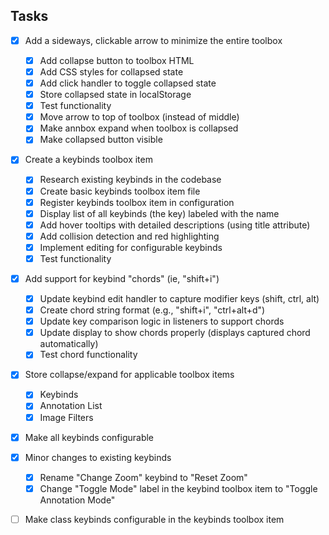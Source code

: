 ## Tasks
- [x] Add a sideways, clickable arrow to minimize the entire toolbox
  - [x] Add collapse button to toolbox HTML
  - [x] Add CSS styles for collapsed state
  - [x] Add click handler to toggle collapsed state
  - [x] Store collapsed state in localStorage
  - [x] Test functionality
  - [x] Move arrow to top of toolbox (instead of middle)
  - [x] Make annbox expand when toolbox is collapsed
  - [x] Make collapsed button visible
- [x] Create a keybinds toolbox item
  - [x] Research existing keybinds in the codebase
  - [x] Create basic keybinds toolbox item file
  - [x] Register keybinds toolbox item in configuration
  - [x] Display list of all keybinds (the key) labeled with the name
  - [x] Add hover tooltips with detailed descriptions (using title attribute)
  - [x] Add collision detection and red highlighting
  - [x] Implement editing for configurable keybinds
  - [x] Test functionality
- [x] Add support for keybind "chords" (ie, "shift+i")
  - [x] Update keybind edit handler to capture modifier keys (shift, ctrl, alt)
  - [x] Create chord string format (e.g., "shift+i", "ctrl+alt+d")
  - [x] Update key comparison logic in listeners to support chords
  - [x] Update display to show chords properly (displays captured chord automatically)
  - [x] Test chord functionality
- [x] Store collapse/expand for applicable toolbox items
  - [x] Keybinds
  - [x] Annotation List
  - [x] Image Filters
- [x] Make all keybinds configurable
- [x] Minor changes to existing keybinds
  - [x] Rename "Change Zoom" keybind to "Reset Zoom"
  - [x] Change "Toggle Mode" label in the keybind toolbox item to "Toggle Annotation Mode"
- [ ] Make class keybinds configurable in the keybinds toolbox item 


